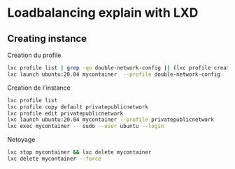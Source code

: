 # Loadbalancing explain with LXD

## Creating instance


Creation du profile

~~~bash
lxc profile list | grep -qo double-network-config || (lxc profile create double-network-config && cat double-network-config.yml | lxc profile edit double-network-config)
lxc launch ubuntu:20.04 mycontainer  --profile double-network-config
~~~

Creation de l'instance

~~~bash
lxc profile list
lxc profile copy default privatepublicnetwork
lxc profile edit privatepublicnetwork
lxc launch ubuntu:20.04 mycontainer --profile privatepublicnetwork
lxc exec mycontainer -- sudo --user ubuntu --login
~~~

Netoyage

~~~bash
lxc stop mycontainer && lxc delete mycontainer 
lxc delete mycontainer --force
~~~
